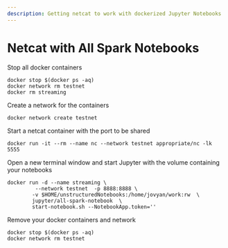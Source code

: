 ```yaml
---
description: Getting netcat to work with dockerized Jupyter Notebooks
---
```


# Netcat with All Spark Notebooks

Stop all docker containers

```text
docker stop $(docker ps -aq)
docker network rm testnet
docker rm streaming
```

Create a network for the containers

```text
docker network create testnet
```

Start a netcat container with the port to be shared

```text
docker run -it --rm --name nc --network testnet appropriate/nc -lk 5555
```

Open a new terminal window and start Jupyter with the volume containing your notebooks

```text
docker run -d --name streaming \
         --network testnet  -p 8888:8888 \
        -v $HOME/unstructuredNotebooks:/home/jovyan/work:rw  \
        jupyter/all-spark-notebook  \
        start-notebook.sh --NotebookApp.token='' 
```

Remove your docker containers and network

```text
docker stop $(docker ps -aq)
docker network rm testnet
```

